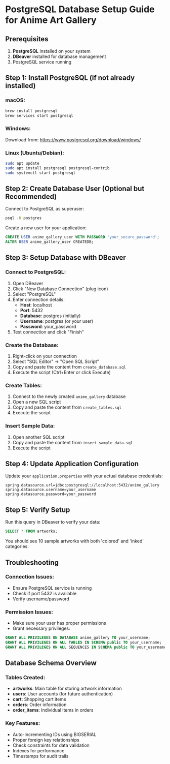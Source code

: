 # PostgreSQL Database Setup Guide for Anime Art Gallery

## Prerequisites
1. **PostgreSQL** installed on your system
2. **DBeaver** installed for database management
3. PostgreSQL service running

## Step 1: Install PostgreSQL (if not already installed)

### macOS:
```bash
brew install postgresql
brew services start postgresql
```

### Windows:
Download from: https://www.postgresql.org/download/windows/

### Linux (Ubuntu/Debian):
```bash
sudo apt update
sudo apt install postgresql postgresql-contrib
sudo systemctl start postgresql
```

## Step 2: Create Database User (Optional but Recommended)

Connect to PostgreSQL as superuser:
```bash
psql -U postgres
```

Create a new user for your application:
```sql
CREATE USER anime_gallery_user WITH PASSWORD 'your_secure_password';
ALTER USER anime_gallery_user CREATEDB;
```

## Step 3: Setup Database with DBeaver

### Connect to PostgreSQL:
1. Open DBeaver
2. Click "New Database Connection" (plug icon)
3. Select "PostgreSQL"
4. Enter connection details:
   - **Host**: localhost
   - **Port**: 5432
   - **Database**: postgres (initially)
   - **Username**: postgres (or your user)
   - **Password**: your_password
5. Test connection and click "Finish"

### Create the Database:
1. Right-click on your connection
2. Select "SQL Editor" → "Open SQL Script"
3. Copy and paste the content from `create_database.sql`
4. Execute the script (Ctrl+Enter or click Execute)

### Create Tables:
1. Connect to the newly created `anime_gallery` database
2. Open a new SQL script
3. Copy and paste the content from `create_tables.sql`
4. Execute the script

### Insert Sample Data:
1. Open another SQL script
2. Copy and paste the content from `insert_sample_data.sql`
3. Execute the script

## Step 4: Update Application Configuration

Update your `application.properties` with your actual database credentials:

```properties
spring.datasource.url=jdbc:postgresql://localhost:5432/anime_gallery
spring.datasource.username=your_username
spring.datasource.password=your_password
```

## Step 5: Verify Setup

Run this query in DBeaver to verify your data:
```sql
SELECT * FROM artworks;
```

You should see 10 sample artworks with both 'colored' and 'inked' categories.

## Troubleshooting

### Connection Issues:
- Ensure PostgreSQL service is running
- Check if port 5432 is available
- Verify username/password

### Permission Issues:
- Make sure your user has proper permissions
- Grant necessary privileges:
```sql
GRANT ALL PRIVILEGES ON DATABASE anime_gallery TO your_username;
GRANT ALL PRIVILEGES ON ALL TABLES IN SCHEMA public TO your_username;
GRANT ALL PRIVILEGES ON ALL SEQUENCES IN SCHEMA public TO your_username;
```

## Database Schema Overview

### Tables Created:
- **artworks**: Main table for storing artwork information
- **users**: User accounts (for future authentication)
- **cart**: Shopping cart items
- **orders**: Order information
- **order_items**: Individual items in orders

### Key Features:
- Auto-incrementing IDs using BIGSERIAL
- Proper foreign key relationships
- Check constraints for data validation
- Indexes for performance
- Timestamps for audit trails